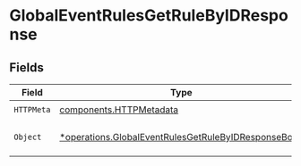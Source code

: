 # GlobalEventRulesGetRuleByIDResponse


## Fields

| Field                                                                                                                     | Type                                                                                                                      | Required                                                                                                                  | Description                                                                                                               |
| ------------------------------------------------------------------------------------------------------------------------- | ------------------------------------------------------------------------------------------------------------------------- | ------------------------------------------------------------------------------------------------------------------------- | ------------------------------------------------------------------------------------------------------------------------- |
| `HTTPMeta`                                                                                                                | [components.HTTPMetadata](../../models/components/httpmetadata.md)                                                        | :heavy_check_mark:                                                                                                        | N/A                                                                                                                       |
| `Object`                                                                                                                  | [*operations.GlobalEventRulesGetRuleByIDResponseBody](../../models/operations/globaleventrulesgetrulebyidresponsebody.md) | :heavy_minus_sign:                                                                                                        | The request has succeeded.                                                                                                |